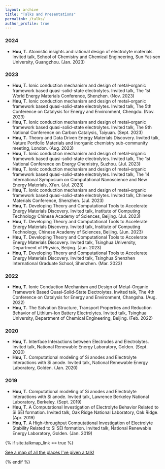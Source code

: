```yaml
---
layout: archive
title: "Talks and Presentations"
permalink: /talks/
author_profile: true
---
```

### 2024

* **Hou, T.** Atomistic insights and rational design of electrolyte materials. Invited talk, School of Chemistry and Chemical Engineering, Sun Yat-sen University, Guangzhou. (Jan. 2023)

### 2023

* **Hou, T.** Ionic conduction mechanism and design of metal–organic framework based quasi-solid-state electrolytes. Invited talk, The 1st World Energy Materials Conference, Shenzhen. (Nov. 2023)
* **Hou, T.** Ionic conduction mechanism and design of metal–organic framework based quasi-solid-state electrolytes. Invited talk, The 5th Conference on Catalysis for Energy and Environment, Chengdu. (Nov. 2023)
* **Hou, T.** Ionic conduction mechanism and design of metal–organic framework based quasi-solid-state electrolytes. Invited talk, The 9th National Conference on Carbon Catalysis, Taiyuan. (Sept. 2023)
* **Hou, T.** Theory and Data Driven Energy Materials Discovery. Invited talk, Nature Portfolio Materials and inorganic chemistry sub-community meeting, London. (Aug. 2023)
* **Hou, T.** Ionic conduction mechanism and design of metal–organic framework based quasi-solid-state electrolytes. Invited talk, The 1st National Conference on Energy Chemistry, Suzhou. (Jul. 2023)
* **Hou, T.** Ionic conduction mechanism and design of metal–organic framework based quasi-solid-state electrolytes. Invited talk, The 14 International Symposium on Computational Nanoscience and New Energy Materials, Xi’an. (Jul. 2023)
* **Hou, T.** Ionic conduction mechanism and design of metal–organic framework based quasi-solid-state electrolytes. Invited talk, Chinese Materials Conference, Shenzhen. (Jul. 2023)
* **Hou, T.** Developing Theory and Computational Tools to Accelerate Energy Materials Discovery. Invited talk, Institute of Computing Technology Chinese Academy of Sciences, Beijing. (Jul. 2023)
* **Hou, T.** Developing Theory and Computational Tools to Accelerate Energy Materials Discovery. Invited talk, Institute of Computing Technology, Chinese Academy of Sciences, Beijing. (Jun. 2023)
* **Hou, T.** Developing Theory and Computational Tools to Accelerate Energy Materials Discovery. Invited talk, Tsinghua University, Department of Physics, Beijing. (Jun. 2023)
* **Hou, T.** Developing Theory and Computational Tools to Accelerate Energy Materials Discovery. Invited talk, Tsinghua Shenzhen International Graduate School, Shenzhen. (Mar. 2023)

### 2022

* **Hou, T.** Ionic Conduction Mechanism and Design of Metal–Organic Framework Based Quasi-Solid-State Electrolytes. Invited talk, The 4th Conference on Catalysis for Energy and Environment, Changsha. (Aug. 2022)
* **Hou, T.** The Solvation Structure, Transport Properties and Reduction Behavior of Lithium-Ion Battery Electrolytes. Invited talk, Tsinghua University, Department of Chemical Engineering, Beijing. (Feb. 2022)

### 2020

* **Hou, T.** Interface Interactions between Electrodes and Electrolytes. Invited talk, National Renewable Energy Laboratory, Golden. (Sept. 2020)
* **Hou, T.** Computational modeling of Si anodes and Electrolyte Interactions with Si anode. Invited talk, National Renewable Energy Laboratory, Golden. (Jan. 2020)

### 2019

* **Hou, T.** Computational modeling of Si anodes and Electrolyte Interactions with Si anode. Invited talk, Lawrence Berkeley National Laboratory, Berkeley. (Sept. 2019)
* **Hou, T.** A Computational Investigation of Electrolyte Behavior Related to Si SEI formation. Invited talk, Oak Ridge National Laboratory, Oak Ridge. (Apr. 2019)
* **Hou, T.** A High-throughput Computational Investigation of Electrolyte Stability Related to Si SEI formation. Invited talk, National Renewable Energy Laboratory, Golden. (Jan. 2019)


{% if site.talkmap_link == true %}

<p style="text-decoration:underline;"><a href="/talkmap.html">See a map of all the places I've given a talk!</a></p>

{% endif %}
